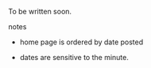 To be written soon.


notes

- home page is ordered by date posted


- dates are sensitive to the minute. 



